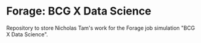 # Forage: BCG X Data Science 

Repository to store Nicholas Tam's work for the Forage job simulation "BCG X Data Science".
